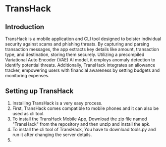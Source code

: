 # TransHack
## Introduction
TransHack is a mobile application and CLI tool designed to bolster individual security against scams and phishing threats. By capturing and parsing transaction messages, the app extracts key details like amount, transaction type, and destination, storing them securely. Utilizing a precompiled Variational Auto Encoder (VAE) AI model, it employs anomaly detection to identify potential threats. Additionally, TransHack integrates an allowance tracker, empowering users with financial awareness by setting budgets and monitoring expenses.
## Setting up TransHack
1) Installing TransHack is a very easy process.
2) First, TransHack comes compatible to mobile phones and it can also be used as  cli tool.
3) To install the TransHack Mobile App, Download the zip file named "TransHack" from the repository and then unzip and install the apk.
4) To install the cli tool of TransHack, You have to download tools.py and run it after changing the server details.
5) 
